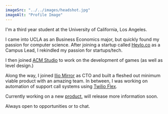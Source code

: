 ```yaml
---
imageSrc: "../../images/headshot.jpg"
imageAlt: "Profile Image"
---
```


I'm a third year student at the University of California, Los Angeles.

I came into UCLA as an Business Economics major, but quickly found my passion for computer science. After joining a startup called <a href="https://Heylo.co" target="_blank" aria-label="External Link"><u>Heylo.co</u></a> as a Campus Lead, I rekindled my passion for startups/tech.

I then joined <a href="https://uclaacmstudio.itch.io/" target="_blank" aria-label="External Link"><u>ACM Studio</u></a> to work on the development of games (as well as level design.)  

Along the way, I joined <a href="http://iliomirror.com/" target="_blank" aria-label="External Link"><u>Ilio Mirror</u></a> as CTO and built a fleshed out minimum viable product with an amazing team. In between, I was working on automation of support call systems using <a href="https://www.twilio.com/" target="_blank" aria-label="External Link"><u>Twilio Flex</u></a>.

Currently working on a new <a href="https://www.validiti.net/" target="_blank" aria-label="External Link"><u>product</u></a>, will release more information soon.

Always open to opportunities or to chat.
